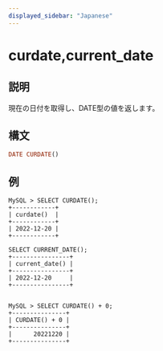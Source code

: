 ```yaml
---
displayed_sidebar: "Japanese"
---
```


# curdate,current_date

## 説明

現在の日付を取得し、DATE型の値を返します。

## 構文

```Haskell
DATE CURDATE()
```

## 例

```Plain Text
MySQL > SELECT CURDATE();
+------------+
| curdate()  |
+------------+
| 2022-12-20 |
+------------+

SELECT CURRENT_DATE();
+----------------+
| current_date() |
+----------------+
| 2022-12-20     |
+----------------+


MySQL > SELECT CURDATE() + 0;
+---------------+
| CURDATE() + 0 |
+---------------+
|      20221220 |
+---------------+
```
